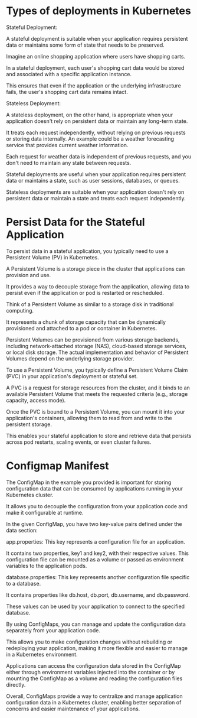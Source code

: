 # Types of deployments in Kubernetes 

Stateful Deployment:

A stateful deployment is suitable when your application requires persistent data or maintains some form of state that needs to be preserved. 

Imagine an online shopping application where users have shopping carts. 

In a stateful deployment, each user's shopping cart data would be stored and associated with a specific application instance. 

This ensures that even if the application or the underlying infrastructure fails, the user's shopping cart data remains intact.

Stateless Deployment:

A stateless deployment, on the other hand, is appropriate when your application doesn't rely on persistent data or maintain any long-term state. 

It treats each request independently, without relying on previous requests or storing data internally. An example could be a weather forecasting service that provides current weather information. 

Each request for weather data is independent of previous requests, and you don't need to maintain any state between requests.

Stateful deployments are useful when your application requires persistent data or maintains a state, such as user sessions, databases, or queues.

Stateless deployments are suitable when your application doesn't rely on persistent data or maintain a state and treats each request independently.

# Persist Data for the Stateful Application 

To persist data in a stateful application, you typically need to use a Persistent Volume (PV) in Kubernetes.

A Persistent Volume is a storage piece in the cluster that applications can provision and use. 

It provides a way to decouple storage from the application, allowing data to persist even if the application or pod is restarted or rescheduled.

Think of a Persistent Volume as similar to a storage disk in traditional computing.

It represents a chunk of storage capacity that can be dynamically provisioned and attached to a pod or container in Kubernetes.

Persistent Volumes can be provisioned from various storage backends, including network-attached storage (NAS), cloud-based storage services, or local disk storage. The actual implementation and behavior of Persistent Volumes depend on the underlying storage provider.

To use a Persistent Volume, you typically define a Persistent Volume Claim (PVC) in your application's deployment or stateful set.

A PVC is a request for storage resources from the cluster, and it binds to an available Persistent Volume that meets the requested criteria (e.g., storage capacity, access mode).

Once the PVC is bound to a Persistent Volume, you can mount it into your application's containers, allowing them to read from and write to the persistent storage. 

This enables your stateful application to store and retrieve data that persists across pod restarts, scaling events, or even cluster failures.

# Configmap Manifest 


The ConfigMap in the example you provided is important for storing configuration data that can be consumed by applications running in your Kubernetes cluster.

It allows you to decouple the configuration from your application code and make it configurable at runtime.

In the given ConfigMap, you have two key-value pairs defined under the data section:

app.properties: This key represents a configuration file for an application. 

It contains two properties, key1 and key2, with their respective values. This configuration file can be mounted as a volume or passed as environment variables to the application pods.

database.properties: This key represents another configuration file specific to a database. 

It contains properties like db.host, db.port, db.username, and db.password. 

These values can be used by your application to connect to the specified database.

By using ConfigMaps, you can manage and update the configuration data separately from your application code. 

This allows you to make configuration changes without rebuilding or redeploying your application, making it more flexible and easier to manage in a Kubernetes environment.

Applications can access the configuration data stored in the ConfigMap either through environment variables injected into the container or by mounting the ConfigMap as a volume and reading the configuration files directly.

Overall, ConfigMaps provide a way to centralize and manage application configuration data in a Kubernetes cluster, enabling better separation of concerns and easier maintenance of your applications.
